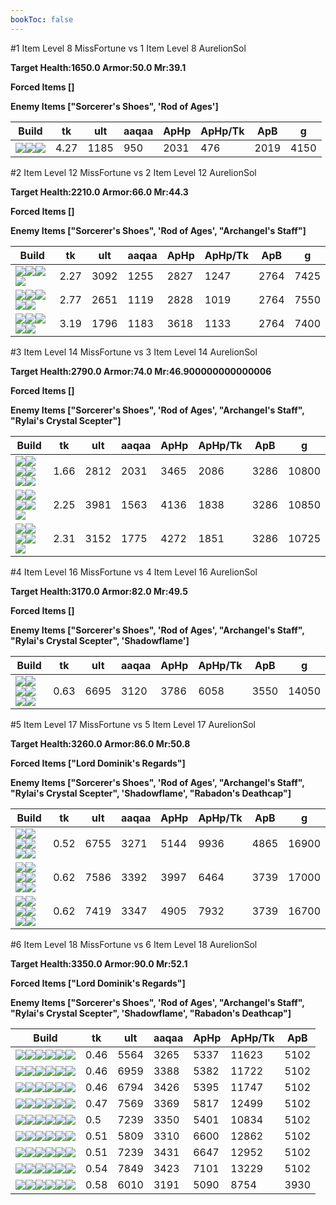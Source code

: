 ```yaml
---
bookToc: false
---
```


#1 Item Level 8 MissFortune vs 1 Item Level 8 AurelionSol

**Target Health:1650.0 Armor:50.0 Mr:39.1**


**Forced Items []**


**Enemy Items ["Sorcerer's Shoes", 'Rod of Ages']**




Build | tk | ult | aaqaa |ApHp | ApHp/Tk | ApB | g
-|-|-|-|-|-|-|-
![](/item/6671.png)![](/item/1001.png)![](/item/1055.png)|4.27|1185|950|2031|476|2019|4150




























































#2 Item Level 12 MissFortune vs 2 Item Level 12 AurelionSol

**Target Health:2210.0 Armor:66.0 Mr:44.3**


**Forced Items []**


**Enemy Items ["Sorcerer's Shoes", 'Rod of Ages', "Archangel's Staff"]**




Build | tk | ult | aaqaa |ApHp | ApHp/Tk | ApB | g
-|-|-|-|-|-|-|-
![](/item/6696.png)![](/item/3142.png)![](/item/1055.png)![](/item/1037.png)|2.27|3092|1255|2827|1247|2764|7425
![](/item/6333.png)![](/item/3142.png)![](/item/1055.png)![](/item/1036.png)![](/item/1036.png)|2.77|2651|1119|2828|1019|2764|7550
![](/item/3026.png)![](/item/3153.png)![](/item/1001.png)![](/item/1055.png)![](/item/1036.png)|3.19|1796|1183|3618|1133|2764|7400




























































#3 Item Level 14 MissFortune vs 3 Item Level 14 AurelionSol

**Target Health:2790.0 Armor:74.0 Mr:46.900000000000006**


**Forced Items []**


**Enemy Items ["Sorcerer's Shoes", 'Rod of Ages', "Archangel's Staff", "Rylai's Crystal Scepter"]**




Build | tk | ult | aaqaa |ApHp | ApHp/Tk | ApB | g
-|-|-|-|-|-|-|-
![](/item/6671.png)![](/item/3153.png)![](/item/6676.png)![](/item/1001.png)![](/item/1055.png)![](/item/1036.png)|1.66|2812|2031|3465|2086|3286|10800
![](/item/6696.png)![](/item/3142.png)![](/item/3026.png)![](/item/1055.png)![](/item/1038.png)|2.25|3981|1563|4136|1838|3286|10850
![](/item/3026.png)![](/item/3153.png)![](/item/3142.png)![](/item/1055.png)![](/item/1037.png)|2.31|3152|1775|4272|1851|3286|10725




























































#4 Item Level 16 MissFortune vs 4 Item Level 16 AurelionSol

**Target Health:3170.0 Armor:82.0 Mr:49.5**


**Forced Items []**


**Enemy Items ["Sorcerer's Shoes", 'Rod of Ages', "Archangel's Staff", "Rylai's Crystal Scepter", 'Shadowflame']**




Build | tk | ult | aaqaa |ApHp | ApHp/Tk | ApB | g
-|-|-|-|-|-|-|-
![](/item/3036.png)![](/item/3153.png)![](/item/6676.png)![](/item/3142.png)![](/item/1038.png)![](/item/1036.png)|0.63|6695|3120|3786|6058|3550|14050




























































#5 Item Level 17 MissFortune vs 5 Item Level 17 AurelionSol

**Target Health:3260.0 Armor:86.0 Mr:50.8**


**Forced Items ["Lord Dominik's Regards"]**


**Enemy Items ["Sorcerer's Shoes", 'Rod of Ages', "Archangel's Staff", "Rylai's Crystal Scepter", 'Shadowflame', "Rabadon's Deathcap"]**




Build | tk | ult | aaqaa |ApHp | ApHp/Tk | ApB | g
-|-|-|-|-|-|-|-
![](/item/3091.png)![](/item/3036.png)![](/item/3095.png)![](/item/3153.png)![](/item/3142.png)![](/item/1038.png)|0.52|6755|3271|5144|9936|4865|16900
![](/item/3036.png)![](/item/3153.png)![](/item/6676.png)![](/item/3142.png)![](/item/6333.png)![](/item/1038.png)|0.62|7586|3392|3997|6464|3739|17000
![](/item/3036.png)![](/item/3153.png)![](/item/6676.png)![](/item/3142.png)![](/item/3026.png)![](/item/1038.png)|0.62|7419|3347|4905|7932|3739|16700




























































#6 Item Level 18 MissFortune vs 6 Item Level 18 AurelionSol

**Target Health:3350.0 Armor:90.0 Mr:52.1**


**Forced Items ["Lord Dominik's Regards"]**


**Enemy Items ["Sorcerer's Shoes", 'Rod of Ages', "Archangel's Staff", "Rylai's Crystal Scepter", 'Shadowflame', "Rabadon's Deathcap"]**




Build | tk | ult | aaqaa |ApHp | ApHp/Tk | ApB
-|-|-|-|-|-|-
![](/item/6671.png)![](/item/3153.png)![](/item/6676.png)![](/item/3091.png)![](/item/3036.png)![](/item/3115.png)|0.46|5564|3265|5337|11623|5102
![](/item/3091.png)![](/item/3036.png)![](/item/3095.png)![](/item/3153.png)![](/item/3142.png)![](/item/3115.png)|0.46|6959|3388|5382|11722|5102
![](/item/3091.png)![](/item/3036.png)![](/item/3095.png)![](/item/3153.png)![](/item/3142.png)![](/item/3085.png)|0.46|6794|3426|5395|11747|5102
![](/item/3072.png)![](/item/3036.png)![](/item/3091.png)![](/item/3115.png)![](/item/3153.png)![](/item/3142.png)|0.47|7569|3369|5817|12499|5102
![](/item/6333.png)![](/item/3142.png)![](/item/3087.png)![](/item/3036.png)![](/item/3091.png)![](/item/3153.png)|0.5|7239|3350|5401|10834|5102
![](/item/6671.png)![](/item/3153.png)![](/item/6676.png)![](/item/3026.png)![](/item/3036.png)![](/item/3091.png)|0.51|5809|3310|6600|12862|5102
![](/item/3091.png)![](/item/3036.png)![](/item/3095.png)![](/item/3153.png)![](/item/3142.png)![](/item/3026.png)|0.51|7239|3431|6647|12952|5102
![](/item/3026.png)![](/item/3153.png)![](/item/3142.png)![](/item/3036.png)![](/item/3072.png)![](/item/3091.png)|0.54|7849|3423|7101|13229|5102
![](/item/6671.png)![](/item/3153.png)![](/item/6676.png)![](/item/3026.png)![](/item/3036.png)![](/item/6333.png)|0.58|6010|3191|5090|8754|3930




























































